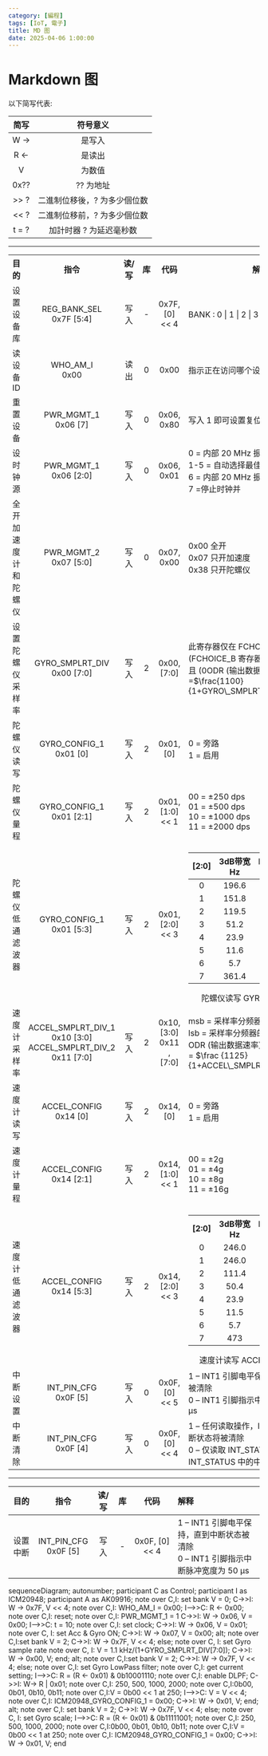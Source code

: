 ```yaml
---
category: [編程]
tags: [IoT, 電子]
title: MD 图
date: 2025-04-06 1:00:00
---
```


<style>
  table {
    width: 100%
    }
  td.left {
    vertical-align: center;
    text-align: left;
  }
  td {
    vertical-align: center;
    text-align: center;
  }
  table.inputT{
    margin: 10px;
    width: auto;
    margin-left: auto;
    margin-right: auto;
    border: none;
  }
  input{
    text-align: center;
    padding: 0px 10px;
  }
  iframe{
    width: 100%;
    display: block;
    border-style:none;
  }
  
</style>

<script src="../assets/plugin/mermaid.min.js"></script>


# Markdown 图

以下简写代表:

|简写|符号意义|
|:---:|:---:|
|W ->| 是写入|
|R <-|是读出|
|V|为数值|
|0x??|?? 为地址|
|>> ?|二進制位移後，? 为多少個位数|
|<< ?|二進制位移前，? 为多少個位数|
|t = ?|加計时器 ? 为延迟毫秒数|

---

<table><tr><th>目的</th><th>指令</th><th>读/写</th><th>库</th><th>代码</th><th>解释</th></tr>
<tr><td>设置设备库</td><td>REG_BANK_SEL<br>0x7F [5:4]</td><td>写入</td><td>-</td><td>0x7F, [0] << 4</td><td class="left">BANK : 0 | 1 | 2 | 3 选择用户库</td></tr>
<tr><td>读设备 ID</td><td>WHO_AM_I<br>0x00</td><td>读出</td><td>0</td><td>0x00</td><td class="left">指示正在访问哪个设备</td></tr>
<tr><td>重置设备</td><td>PWR_MGMT_1<br>0x06 [7]</td><td>写入</td><td>0</td><td>0x06, 0x80</td><td class="left">写入 1 即可设置复位</td></tr>
<tr><td>设时钟源</td><td>PWR_MGMT_1<br>0x06 [2:0]</td><td>写入</td><td>0</td><td>0x06, 0x01</td><td class="left">0 = 内部 20 MHz 振荡器<br>1-5 = 自动选择最佳可用时钟源<br>6 = 内部 20 MHz 振荡器<br>7 =停止时钟并</td></tr>
<tr><td>全开加速度计<br>和陀螺仪</td><td>PWR_MGMT_2<br>0x07 [5:0]</td><td>写入</td><td>0</td><td>0x07, 0x00</td><td class="left">0x00 全开<br>0x07 只开加速度<br>0x38 只开陀螺仪</td><td>
<tr><td>设置陀螺仪<br>采样率</td><td>GYRO_SMPLRT_DIV<br>0x00 [7:0] </td><td>写入</td><td>2</td><td>0x00, [7:0]</td><td class="left">此寄存器仅在 FCHOICE = 1'b1<br>(FCHOICE_B 寄存器位为 1'b0)<br>且 (0<DLPF_CFG<7) 时有效。<br>ODR (输出数据速率) 计算如下:<br>=$\frac{1100}{1+GYRO\_SMPLRT\_DIV}H_z$</td></tr>
<tr><td>陀螺仪<br>读写</td><td>GYRO_CONFIG_1<br>0x01 [0]</td><td>写入</td><td>2</td><td>0x01, [0]</td><td class="left">0 = 旁路<br>1 = 启用</td></tr>
<tr><td>陀螺仪<br>量程</td><td>GYRO_CONFIG_1<br>0x01 [2:1]</td><td>写入</td><td>2</td><td>0x01, [1:0] << 1</td><td class="left">00 = ±250 dps<br>01 = ±500 dps<br>10 = ±1000 dps<br>11 = ±2000 dps</td></tr>
<tr><td>陀螺仪<br>低通滤波器</td><td>GYRO_CONFIG_1<br>0x01 [5:3]</td><td>写入</td><td>2</td><td>0x01, [2:0] << 3</td><td><table><tr><thead><th>[2:0]</th><th>3dB带宽<br>Hz</th><th>NBW带宽<br>Hz</th></thead></tr><tbody><tr><td>0</td><td>196.6</td><td>229.8</td></tr><tr><td>1</td><td>151.8</td><td>187.6</td></tr><tr><td>2</td><td>119.5</td><td>154.3</td></tr><tr><td>3</td><td>51.2</td><td>73.3</td></tr><tr><td>4</td><td>23.9</td><td>35.9</td></tr><tr><td>5</td><td>11.6</td><td>17.8</td></tr><tr><td>6</td><td>5.7</td><td>8.9</td></tr><tr><td>7</td><td>361.4</td><td>376.5</td></tr></tbody></table>陀螺仪读写 GYRO_FCHOICE = 1</td></tr>
</td><td>速度计<br>采样率</td><td>ACCEL_SMPLRT_DIV_1<br>0x10 [3:0]<br>ACCEL_SMPLRT_DIV_2<br>0x11 [7:0]</td><td>写入</td><td>2</td><td>0x10, [3:0]<br>0x11 , [7:0]</td><td class="left">msb = 采样率分频器的 MSB (4位)<br>lsb = 采样率分频器的 LSB (8位)<br>ODR (输出数据速率) 计算如下:<br>= $\frac {1125}{1+ACCEL\_SMPLRT\_DIV[11:0]}H_z$</td></tr>
<tr><td>速度计<br>读写</td><td>ACCEL_CONFIG<br>0x14 [0]</td><td>写入</td><td>2</td><td>0x14, [0]</td><td class="left">0 = 旁路<br>1 = 启用</td></tr>
<tr><td>速度计<br>量程</td><td>ACCEL_CONFIG<br>0x14 [2:1]</td><td>写入</td><td>2</td><td>0x14, [1:0] << 1</td><td class="left">00 = ±2g<br>01 = ±4g<br>10 = ±8g<br>11 = ±16g</td></tr>
<tr><td>速度计<br>低通滤波器</td><td>ACCEL_CONFIG<br>0x14 [5:3]</td><td>写入</td><td>2</td><td>0x14, [2:0] << 3</td><td><table><th>[2:0]</th><th>3dB带宽<br>Hz</th><th>NBW带宽<br>Hz</th><tr><td>0</td><td>246.0</td><td>265.0</td></tr><tr><td>1</td><td>246.0</td><td>265.0</td></tr><tr><td>2</td><td>111.4</td><td>136.0</td></tr><tr><td>3</td><td>50.4</td><td>68.8</td></tr><tr><td>4</td><td>23.9</td><td>34.4</td></tr><tr><td>5</td><td>11.5</td><td>17.0</td></tr><tr><td>6</td><td>5.7</td><td>8.3</td></tr><tr><td>7</td><td>473</td><td>499</td></tr></table>速度计读写 ACCEL_FCHOICE = 1</td></tr>
<tr><td>中断设置</td><td>INT_PIN_CFG<br>0x0F [5]</td><td>写入</td><td>0</td><td>0x0F, [0] << 5</td><td class="left">1 – INT1 引脚电平保持，直到中断状态被清除<br>0 – INT1 引脚指示中断脉冲宽度为 50 µs</td></tr>
<tr><td>中断清除</td><td>INT_PIN_CFG<br>0x0F [4]</td><td>写入</td><td>0</td><td>0x0F, [0] << 4</td><td class="left">1 – 任何读取操作，INT_STATUS 中的中断状态将被清除
<br>0 – 仅读取 INT_STATUS 寄存器，INT_STATUS 中的中断状态才会被清除</td></tr>



</table>

---
|目的|指令|读/写|库|代码|解释|
|:---:|:---:|:---:|:---:|:---:|:---|
|设置中断|INT_PIN_CFG<br>0x0F [5]|写入|-|0x0F, [0] << 4|1 – INT1 引脚电平保持，直到中断状态被清除<br>0 – INT1 引脚指示中断脉冲宽度为 50 µs|


<div class="mermaid">
sequenceDiagram;
   autonumber;
   participant C as Control; 
   participant I as ICM20948;
   participant A as AK09916;
   note over C,I: set bank V = 0;
   C->>I: W -> 0x7F, V << 4;
   note over C,I: WHO_AM_I = 0x00;
   I-->>C: R <- 0x00;
   note over C,I: reset;
   note over C,I: PWR_MGMT_1 = 1
   C->>I: W -> 0x06, V = 0x00;
   I-->>C: t = 10;
   note over C,I: set clock;
   C->>I: W -> 0x06, V = 0x01;
   note over C, I: set Acc & Gyro ON;
   C->>I: W -> 0x07, V = 0x00;
   alt;
   note over C,I:set bank V = 2;
   C->>I: W -> 0x7F, V << 4;   
   else;
   note over C, I: set Gyro sample rate   
   note over C, I: V = 1.1 kHz/(1+GYRO_SMPLRT_DIV[7:0]);
   C->>I: W -> 0x00, V;
   end;
   alt;
   note over C,I:set bank V = 2;
   C->>I: W -> 0x7F, V << 4;   
   else; 
   note over C,I: set Gyro LowPass filter;
   note over C,I: get current setting;
   I-->>C: R = (R <- 0x01) & 0b10001110;
   note over C,I: enable DLPF;
   C->>I: W-> R | 0x01;
   note over C,I: 250,  500, 1000, 2000;
   note over C,I:0b00, 0b01, 0b10, 0b11;
   note over C,I:V = 0b00 << 1 at 250;
   I-->>C: V =  V << 4;
   note over C,I: ICM20948_GYRO_CONFIG_1 = 0x00;  
   C->>I: W -> 0x01, V;
   end;
   alt;
   note over C,I: set bank V = 2;
   C->>I: W -> 0x7F, V << 4;
   else;
   note over C, I: set Gyro scale;
   I-->>C: R = (R <- 0x01) & 0b11111001; 
   note over C,I: 250,  500, 1000, 2000;
   note over C,I:0b00, 0b01, 0b10, 0b11;
   note over C,I:V = 0b00 << 1 at 250;
   note over C,I: ICM20948_GYRO_CONFIG_1 = 0x00;
   C->>I: W -> 0x01, V;
   end
</div>